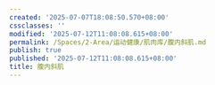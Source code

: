 ```yaml
---
created: '2025-07-07T18:08:50.570+08:00'
cssclasses: ''
modified: '2025-07-12T11:08:08.615+08:00'
permalink: /Spaces/2-Area/运动健康/肌肉库/腹内斜肌.md
publish: true
published: '2025-07-12T11:08:08.615+08:00'
title: 腹内斜肌
---
```

